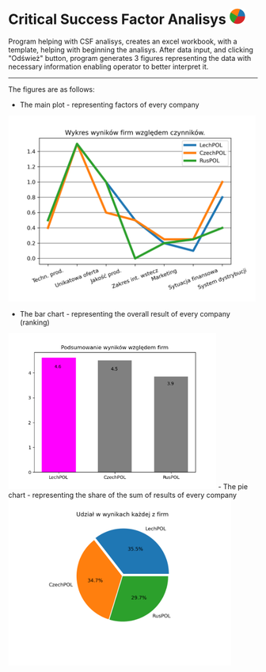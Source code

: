 ﻿# Critical Success Factor Analisys ![icon](img/icon32x32.png)


Program helping with CSF analisys, creates an excel workbook, with a template, helping with beginning the analisys. After data input, and clicking "Odśwież" button, program generates 3 figures representing the data with necessary information enabling operator to better interpret it. 

---
The figures are as follows:
- The main plot - representing factors of every company
  
<img src="plt/wykres_wyniki_czynniki.png" width="500">

- The bar chart - representing the overall result of every company (ranking)
<img src="plt/bar_chart.png" width="420">
- The pie chart - representing the share of the sum of results of every company
<img src="plt/wykres_kolowy.png" width="450">

